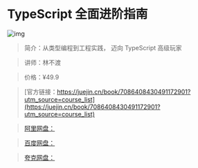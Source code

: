 # TypeScript 全面进阶指南

![img](../../assets/35864b55ce8c4137bf9f26d438a2fe15~tplv-k3u1fbpfcp-no-mark:280:280:200:280.png)

> 简介：从类型编程到工程实践， 迈向 TypeScript 高级玩家

> 讲师：林不渡

> 价格：¥49.9

> [官方链接：https://juejin.cn/book/7086408430491172901?utm_source=course_list](https://juejin.cn/book/7086408430491172901?utm_source=course_list)

> [阿里网盘：]()

> [百度网盘：]()

> [夸克网盘：]()
